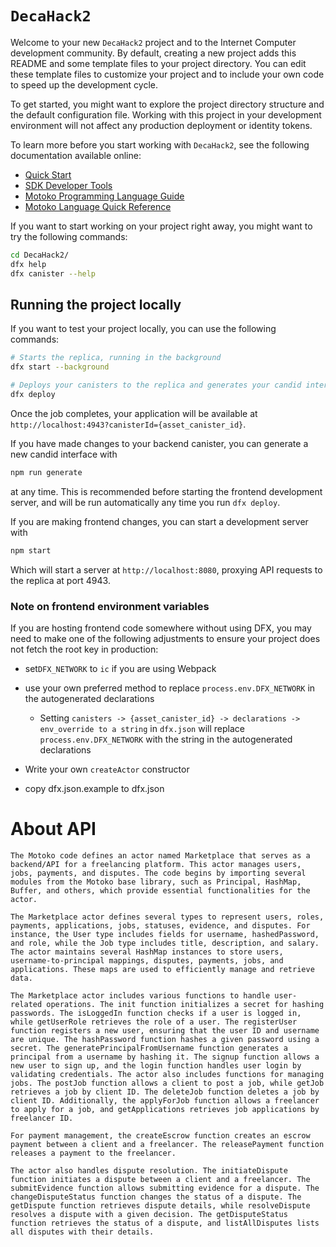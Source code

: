 # `DecaHack2`

Welcome to your new `DecaHack2` project and to the Internet Computer development community. By default, creating a new project adds this README and some template files to your project directory. You can edit these template files to customize your project and to include your own code to speed up the development cycle.

To get started, you might want to explore the project directory structure and the default configuration file. Working with this project in your development environment will not affect any production deployment or identity tokens.

To learn more before you start working with `DecaHack2`, see the following documentation available online:

- [Quick Start](https://internetcomputer.org/docs/current/developer-docs/setup/deploy-locally)
- [SDK Developer Tools](https://internetcomputer.org/docs/current/developer-docs/setup/install)
- [Motoko Programming Language Guide](https://internetcomputer.org/docs/current/motoko/main/motoko)
- [Motoko Language Quick Reference](https://internetcomputer.org/docs/current/motoko/main/language-manual)

If you want to start working on your project right away, you might want to try the following commands:

```bash
cd DecaHack2/
dfx help
dfx canister --help
```

## Running the project locally

If you want to test your project locally, you can use the following commands:

```bash
# Starts the replica, running in the background
dfx start --background

# Deploys your canisters to the replica and generates your candid interface
dfx deploy
```

Once the job completes, your application will be available at `http://localhost:4943?canisterId={asset_canister_id}`.

If you have made changes to your backend canister, you can generate a new candid interface with

```bash
npm run generate
```

at any time. This is recommended before starting the frontend development server, and will be run automatically any time you run `dfx deploy`.

If you are making frontend changes, you can start a development server with

```bash
npm start
```

Which will start a server at `http://localhost:8080`, proxying API requests to the replica at port 4943.

### Note on frontend environment variables

If you are hosting frontend code somewhere without using DFX, you may need to make one of the following adjustments to ensure your project does not fetch the root key in production:

- set`DFX_NETWORK` to `ic` if you are using Webpack
- use your own preferred method to replace `process.env.DFX_NETWORK` in the autogenerated declarations
  - Setting `canisters -> {asset_canister_id} -> declarations -> env_override to a string` in `dfx.json` will replace `process.env.DFX_NETWORK` with the string in the autogenerated declarations
- Write your own `createActor` constructor

- copy dfx.json.example to dfx.json

# About API
  `The Motoko code defines an actor named Marketplace that serves as a backend/API for a freelancing platform. This actor manages users, jobs, payments, and disputes. The code begins by importing several modules from the Motoko base library, such as Principal, HashMap, Buffer, and others, which provide essential functionalities for the actor.`

  `The Marketplace actor defines several types to represent users, roles, payments, applications, jobs, statuses, evidence, and disputes. For instance, the User type includes fields for username, hashedPassword, and role, while the Job type includes title, description, and salary. The actor maintains several HashMap instances to store users, username-to-principal mappings, disputes, payments, jobs, and applications. These maps are used to efficiently manage and retrieve data.`

  `The Marketplace actor includes various functions to handle user-related operations. The init function initializes a secret for hashing passwords. The isLoggedIn function checks if a user is logged in, while getUserRole retrieves the role of a user. The registerUser function registers a new user, ensuring that the user ID and username are unique. The hashPassword function hashes a given password using a secret. The generatePrincipalFromUsername function generates a principal from a username by hashing it. The signup function allows a new user to sign up, and the login function handles user login by validating credentials. The actor also includes functions for managing jobs. The postJob function allows a client to post a job, while getJob retrieves a job by client ID. The deleteJob function deletes a job by client ID. Additionally, the applyForJob function allows a freelancer to apply for a job, and getApplications retrieves job applications by freelancer ID.`

  `For payment management, the createEscrow function creates an escrow payment between a client and a freelancer. The releasePayment function releases a payment to the freelancer.`

  `The actor also handles dispute resolution. The initiateDispute function initiates a dispute between a client and a freelancer. The submitEvidence function allows submitting evidence for a dispute. The changeDisputeStatus function changes the status of a dispute. The getDispute function retrieves dispute details, while resolveDispute resolves a dispute with a given decision. The getDisputeStatus function retrieves the status of a dispute, and listAllDisputes lists all disputes with their details.`